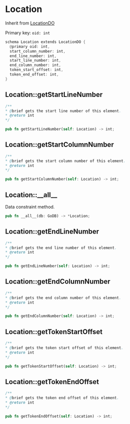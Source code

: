 # Location

Inherit from [LocationDO](./LocationDO.md)

Primary key: `oid: int`

```rust
schema Location extends LocationDO {
  @primary oid: int,
  start_column_number: int,
  end_line_number: int,
  start_line_number: int,
  end_column_number: int,
  token_start_offset: int,
  token_end_offset: int,
}
```
## Location::getStartLineNumber

```java
/**
* @brief gets the start line number of this element.
* @return int
*/
```
```rust
pub fn getStartLineNumber(self: Location) -> int;
```
## Location::getStartColumnNumber

```java
/**
* @brief gets the start column number of this element.
* @return int
*/
```
```rust
pub fn getStartColumnNumber(self: Location) -> int;
```
## Location::\_\_all\_\_

Data constraint method.

```rust
pub fn __all__(db: GoDB) -> *Location;
```
## Location::getEndLineNumber

```java
/**
* @brief gets the end line number of this element.
* @return int
*/
```
```rust
pub fn getEndLineNumber(self: Location) -> int;
```
## Location::getEndColumnNumber

```java
/**
* @brief gets the end column number of this element.
* @return int
*/
```
```rust
pub fn getEndColumnNumber(self: Location) -> int;
```
## Location::getTokenStartOffset

```java
/**
* @brief gets the token start offset of this element.
* @return int
*/
```
```rust
pub fn getTokenStartOffset(self: Location) -> int;
```
## Location::getTokenEndOffset

```java
/**
* @brief gets the token end offset of this element.
* @return int
*/
```
```rust
pub fn getTokenEndOffset(self: Location) -> int;
```
